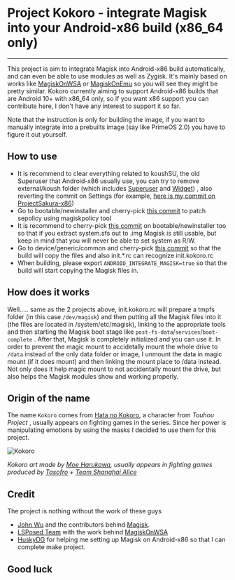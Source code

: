# Project Kokoro - integrate Magisk into your Android-x86 build (x86_64 only)
----------

This project is aim to integrate Magisk into Android-x86 build automatically, and can even be able to use modules as well as Zygisk. It's mainly based on works like [MagiskOnWSA](https://github.com/LSPosed/MagiskOnWSA) or [MagiskOnEmu](https://github.com/HuskyDG/MagiskOnEmu) so you will see they might be pretty similar.
Kokoro currently aiming to support Android-x86 builds that are Android 10+ with x86_64 only, so if you want x86 support you can contribute here, I don't have any interest to support it so far.

Note that the instruction is only for building the image, if you want to manually integrate into a prebuilts image (say like PrimeOS 2.0) you have to figure it out yourself.

## How to use
- It is recommend to clear everything related to koushSU, the old Superuser that Android-x86 usually use, you can try to remove external/koush folder (which includes [Superuser](https://git.osdn.net/view?p=android-x86/external-koush-Superuser.git;a=summary) and [Widget](https://git.osdn.net/view?p=android-x86/external-koush-Superuser.git;a=summary)) , also reverting the commit on Settings (for example, [here is my commit on ProjectSakura-x86](https://github.com/supremegamers/android_packages_apps_Settings/commit/4a4de015c8c7724bc9c222cc6c8f1a6dc4a013f1))
- Go to bootable/newinstaller and cherry-pick [this commit](https://github.com/supremegamers/bootable_newinstaller/commit/9ff32be219e65b08f3cbd2e20629e1df3dabe218) to patch sepolicy using magiskpolicy tool
- It is recommend to cherry-pick [this commit](https://github.com/supremegamers/bootable_newinstaller/commit/929245d5c46aa19ddab5de8cf153bf82b6adc16b) on bootable/newinstaller too so that if you extract system.sfs out to .img Magisk is still usable, but keep in mind that you will never be able to set system as R/W. 
- Go to device/generic/common and cherry-pick [this commit](https://github.com/supremegamers/device_generic_common/commit/2a37e98631fff756f933222b6586258f2897999e) so that the build will copy the files and also init.*.rc can recognize init.kokoro.rc
- When building, please export `ANDROID_INTEGRATE_MAGISK=true` so that the build will start copying the Magisk files in.

## How does it works
Well..... same as the 2 projects above, init.kokoro.rc will prepare a tmpfs folder (in this case `/dev/magisk`) and then putting all the Magisk files into it (the files are located in /system/etc/magisk), linking to the appropriate tools and then starting the Magisk boot stage like `post-fs-data`/`services`/`boot-complete` . After that, Magisk is completely initialized and you can use it.
In order to prevent the magic mount to accidetally mount the whole drive to `/data` instead of the only data folder or image, I unmount the data in magic mount (if it does mount) and then linking the mount place to /data instead. Not only does it help magic mount to not accidentally mount the drive, but also helps the Magisk modules show and working properly.

## Origin of the name
The name `Kokoro` comes from [Hata no Kokoro](https://en.touhouwiki.net/wiki/Hata_no_Kokoro), a character from _Touhou Project_ , usually appears on fighting games in the series. Since her power is manipulating emotions by using the masks I decided to use them for this project. 

![Kokoro](https://en.touhouwiki.net/images/8/8d/Th155Kokoro.png)

_Kokoro art made by [Moe Harukawa](https://en.touhouwiki.net/wiki/Moe_Harukawa), usually appears in fighting games produced by [Tasofro](https://tasofro.net/) + [Team Shanghai Alice](https://www16.big.or.jp/~zun/)_

## Credit

The project is nothing without the work of these guys
- [John Wu](https://github.com/topjohnwu) and the contributors behind [Magisk](https://github.com/topjohnwu/Magisk).
- [LSPosed Team](https://github.com/LSPosed) with the work behind [MagiskOnWSA](https://github.com/LSPosed/MagiskOnWSA)
- [HuskyDG](https://github.com/HuskyDG) for helping me setting up Magisk on Android-x86 so that I can complete make project.


## Good luck
